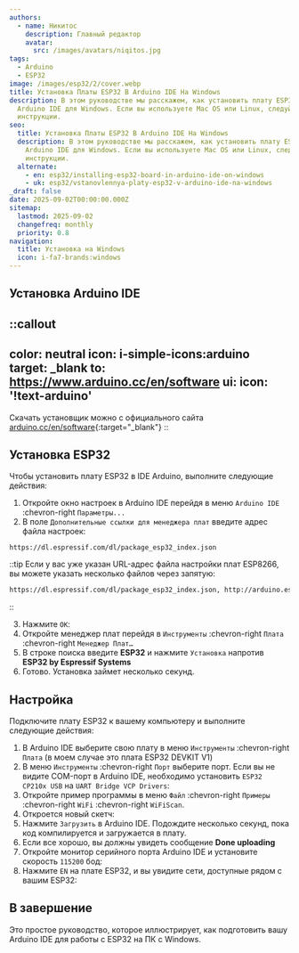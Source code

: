 ```yaml
---
authors:
  - name: Никитос
    description: Главный редактор
    avatar:
      src: /images/avatars/niqitos.jpg
tags:
  - Arduino
  - ESP32
image: /images/esp32/2/cover.webp
title: Установка Платы ESP32 В Arduino IDE На Windows
description: В этом руководстве мы расскажем, как установить плату ESP32 в
  Arduino IDE для Windows. Если вы используете Mac OS или Linux, следуйте этой
  инструкции.
seo:
  title: Установка Платы ESP32 В Arduino IDE На Windows
  description: В этом руководстве мы расскажем, как установить плату ESP32 в
    Arduino IDE для Windows. Если вы используете Mac OS или Linux, следуйте этой
    инструкции.
  alternate:
    - en: esp32/installing-esp32-board-in-arduino-ide-on-windows
    - uk: esp32/vstanovlennya-platy-esp32-v-arduino-ide-na-windows
_draft: false
date: 2025-09-02T00:00:00.000Z
sitemap:
  lastmod: 2025-09-02
  changefreq: monthly
  priority: 0.8
navigation:
  title: Установка на Windows
  icon: i-fa7-brands:windows
---
```


## Установка Arduino IDE

::callout
---
color: neutral
icon: i-simple-icons:arduino
target: _blank
to: https://www.arduino.cc/en/software
ui:
  icon: '!text-arduino'
---
Скачать установщик можно с официального сайта [arduino.cc/en/software](https://www.arduino.cc/en/software){:target="_blank"}
::

## Установка ESP32 

Чтобы установить плату ESP32 в IDE Arduino, выполните следующие действия:

1. Откройте окно настроек в Arduino IDE перейдя в меню `Arduino IDE` :chevron-right `Параметры...`
2. В поле `Дополнительные ссылки для менеджера плат` введите адрес файла настроек:

```text
https://dl.espressif.com/dl/package_esp32_index.json
```

::tip
Если у вас уже указан URL-адрес файла настройки плат ESP8266, вы можете указать несколько файлов через запятую:
```html
https://dl.espressif.com/dl/package_esp32_index.json, http://arduino.esp8266.com/stable/package_esp8266com_index.json
```
::

3. Нажмите `ОК`:
4. Откройте менеджер плат перейдя в `Инструменты` :chevron-right `Плата` :chevron-right `Менеджер Плат…`
5. В строке поиска введите **ESP32** и нажмите `Установка` напротив **ESP32 by Espressif Systems**
6. Готово. Установка займет несколько секунд.

## Настройка

Подключите плату ESP32 к вашему компьютеру и выполните следующие действия:

1. В Arduino IDE выберите свою плату в меню `Инструменты` :chevron-right `Плата` (в моем случае это плата ESP32 DEVKIT V1)
2. В меню `Инструменты` :chevron-right `Порт` выберите порт. Если вы не видите COM-порт в Arduino IDE, необходимо установить `ESP32 CP210x USB` на `UART Bridge VCP Drivers`:
3. Откройте пример программы в меню `Файл` :chevron-right `Примеры` :chevron-right `WiFi` :chevron-right `WiFiScan`.
4. Откроется новый скетч:
5. Нажмите `Загрузить` в Arduino IDE. Подождите несколько секунд, пока код компилируется и загружается в плату.
6. Если все хорошо, вы должны увидеть сообщение **Done uploading**
7. Откройте монитор серийного порта Arduino IDE и установите скорость `115200` бод: 
8. Нажмите `EN` на плате ESP32, и вы увидите сети, доступные рядом с вашим ESP32:

## В завершение

Это простое руководство, которое иллюстрирует, как подготовить вашу Arduino IDE для работы с ESP32 на ПК с Windows.
